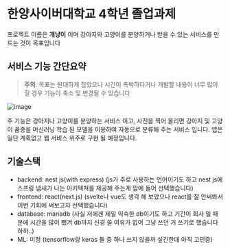 # 한양사이버대학교 4학년 졸업과제

프로젝트 이름은 **개냥이** 이며 강아지와 고양이를 분양하거나 받을 수 있는 서비스를 만드는 것이 목표입니다

## 서비스 기능 간단요약

> **주의**: 목표는 원대하게 잡았으나 시간이 촉박하다거나 개발할 내용이 너무 많아질 경우 기능이 축소 및 변경될 수 있습니다

![image](https://user-images.githubusercontent.com/78744312/193326481-508c47c7-2456-49c0-89b8-f589cd35c3f7.png)

주 기능은 강아지나 고양이를 분양하는 서비스 이고, 사진을 찍어 올리면 강아지 및 고양이 품종을 머신러닝 학습 된 모델을 이용하여 자동으로 분류해 주는 서비스 입니다. 앱은 일단 계획없고 웹 서비스 위주로 구현 될 예정입니다.

## 기술스택

- backend: nest js(with express)
(js가 주로 사용하는 언어이기도 하고 nest js에 스프링 냄새가 나는 아키텍쳐를 제공해 주는게 맘에 들어 선택했습니다)
- frontend: react(next.js)
(svelte나 vue도 생각 해 보았으나 react를 잘 안써봐서 이번 기회에 써보고자 선택했습니다)
- database: mariadb
(사실 저에겐 제일 익숙한 db이기도 하고 기간이 회사 일 때문에 시간을 많이 뺐겨 db까지 신경 쓸 여유가 없어 그냥 쓰던 거 쓰기로 했습니다 하하..)
- ML: 미정
(tensorflow랑 keras 둘 중 하나 쓰지 않을까 싶긴한데 아직 고민중)
